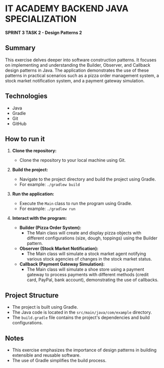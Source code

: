 # IT ACADEMY BACKEND JAVA SPECIALIZATION

**SPRINT 3 TASK 2 - Design Patterns 2**

## Summary

This exercise delves deeper into software construction patterns. It focuses on implementing and understanding the Builder, Observer, and Callback design patterns in Java. The application demonstrates the use of these patterns in practical scenarios such as a pizza order management system, a stock market notification system, and a payment gateway simulation.

## Technologies

* Java
* Gradle
* Git
* GitHub

## How to run it

1.  **Clone the repository:**
    * Clone the repository to your local machine using Git.
2.  **Build the project:**
    * Navigate to the project directory and build the project using Gradle.
    * For example: `./gradlew build`
3.  **Run the application:**
    * Execute the `Main` class to run the program using Gradle.
    * For example: `./gradlew run`
4.  **Interact with the program:**

    * **Builder (Pizza Order System):**
        * The Main class will create and display pizza objects with different configurations (size, dough, toppings) using the Builder pattern.
    * **Observer (Stock Market Notification):**
        * The Main class will simulate a stock market agent notifying various stock agencies of changes in the stock market status.
    * **Callback (Payment Gateway Simulation):**
        * The Main class will simulate a shoe store using a payment gateway to process payments with different methods (credit card, PayPal, bank account), demonstrating the use of callbacks.

## Project Structure

* The project is built using Gradle.
* The Java code is located in the `src/main/java/com/example` directory.
* The `build.gradle` file contains the project's dependencies and build configurations.

## Notes

* This exercise emphasizes the importance of design patterns in building extensible and reusable software.
* The use of Gradle simplifies the build process.